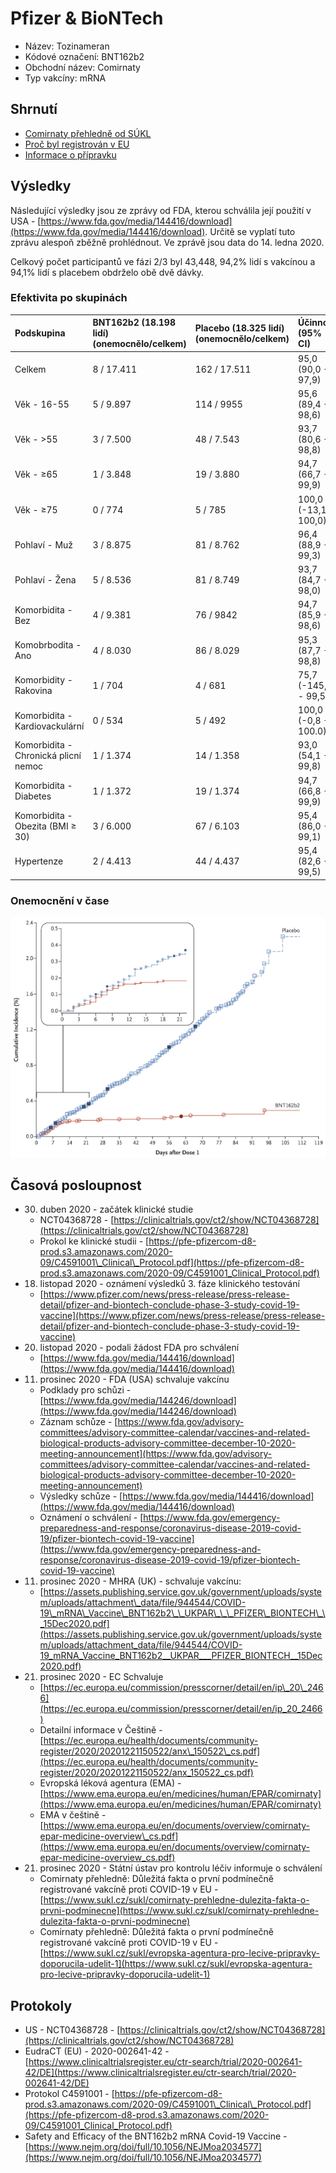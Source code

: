 # Pfizer & BioNTech

* Název: Tozinameran
* Kódové označení: BNT162b2
* Obchodní název: Comirnaty
* Typ vakcíny: mRNA

## Shrnutí

* [Comirnaty přehledně od SÚKL](https://www.sukl.cz/sukl/comirnaty-prehledne-dulezita-fakta-o-prvni-podminecne)
* [Proč byl registrován v EU](https://www.ema.europa.eu/en/documents/overview/comirnaty-epar-medicine-overview_cs.pdf)
* [Informace o přípravku](https://ec.europa.eu/health/documents/community-register/2020/20201221150522/anx_150522_cs.pdf)

## Výsledky

Následující výsledky jsou ze zprávy od FDA, kterou schválila její použití v USA - [https://www.fda.gov/media/144416/download](https://www.fda.gov/media/144416/download). Určitě se vyplatí tuto zprávu alespoň zběžně prohlédnout. Ve zprávě jsou data do 14. ledna 2020.

Celkový počet participantů ve fázi 2/3 byl 43,448, 94,2% lidí s vakcínou a 94,1% lidí s placebem obdrželo obě dvě dávky.

### Efektivita po skupinách

| Podskupina | BNT162b2 \(18.198 lidí\) \(onemocnělo/celkem\) | Placebo \(18.325 lidí\) \(onemocnělo/celkem\) | Účinnost \(95% CI\) |
| :--- | :--- | :--- | :--- |
| Celkem | 8 / 17.411 | 162 / 17.511 | 95,0 \(90,0 - 97,9\) |
| Věk - 16-55 | 5 / 9.897 | 114 / 9955 | 95,6 \(89,4 - 98,6\) |
| Věk - &gt;55 | 3 / 7.500 | 48 / 7.543 | 93,7 \(80,6 - 98,8\) |
| Věk - ≥65 | 1 / 3.848 | 19 / 3.880 | 94,7 \(66,7 - 99,9\) |
| Věk - ≥75 | 0 / 774 | 5 / 785 | 100,0 \(-13,1 - 100,0\) |
| Pohlaví - Muž | 3 / 8.875 | 81 / 8.762 | 96,4 \(88,9 - 99,3\) |
| Pohlaví - Žena | 5 / 8.536 | 81 / 8.749 | 93,7 \(84,7 - 98,0\) |
| Komorbidita - Bez | 4 / 9.381 | 76 / 9842 | 94,7 \(85,9 - 98,6\) |
| Komobrbodita - Ano | 4 / 8.030 | 86 / 8.029 | 95,3 \(87,7 - 98,8\) |
| Komorbidity - Rakovina | 1 / 704 | 4 / 681 | 75,7 \(-145,8 -  99,5\) |
| Komorbidita - Kardiovackulární | 0 / 534 | 5 / 492 | 100,0 \(-0,8 - 100.0\) |
| Komorbidita - Chronická plicní nemoc | 1 / 1.374 | 14 / 1.358 | 93,0 \(54,1 - 99,8\) |
| Komorbidita - Diabetes | 1 / 1.372 | 19 / 1.374 | 94,7 \(66,8 - 99,9\) |
| Komorbidita - Obezita \(BMI ≥ 30\) | 3 / 6.000 | 67 / 6.103 | 95,4 \(86,0 - 99,1\) |
| Hypertenze | 2 / 4.413 | 44 / 4.437 | 95,4 \(82,6 - 99,5\) |

### Onemocnění v čase

![Kumulativn&#xED; incidence od pod&#xE1;n&#xED; prvn&#xED; d&#xE1;vky](../.gitbook/assets/pfizer-vaccine-efficiancy.png)

## Časová posloupnost

* 30. duben 2020 - začátek klinické studie
  * NCT04368728 - [https://clinicaltrials.gov/ct2/show/NCT04368728](https://clinicaltrials.gov/ct2/show/NCT04368728)
  * Prokol ke klinické studii - [https://pfe-pfizercom-d8-prod.s3.amazonaws.com/2020-09/C4591001\_Clinical\_Protocol.pdf](https://pfe-pfizercom-d8-prod.s3.amazonaws.com/2020-09/C4591001_Clinical_Protocol.pdf)
* 18. listopad 2020 - oznámení výsledků 3. fáze klinického testování
  * [https://www.pfizer.com/news/press-release/press-release-detail/pfizer-and-biontech-conclude-phase-3-study-covid-19-vaccine](https://www.pfizer.com/news/press-release/press-release-detail/pfizer-and-biontech-conclude-phase-3-study-covid-19-vaccine)
* 20. listopad 2020 - podali žádost FDA pro schválení
  * [https://www.fda.gov/media/144416/download](https://www.fda.gov/media/144416/download)
* 11. prosinec 2020 - FDA \(USA\) schvaluje vakcínu
  * Podklady pro schůzi - [https://www.fda.gov/media/144246/download](https://www.fda.gov/media/144246/download)
  * Záznam schůze - [https://www.fda.gov/advisory-committees/advisory-committee-calendar/vaccines-and-related-biological-products-advisory-committee-december-10-2020-meeting-announcement](https://www.fda.gov/advisory-committees/advisory-committee-calendar/vaccines-and-related-biological-products-advisory-committee-december-10-2020-meeting-announcement)
  * Výsledky schůze - [https://www.fda.gov/media/144416/download](https://www.fda.gov/media/144416/download)
  * Oznámení o schválení - [https://www.fda.gov/emergency-preparedness-and-response/coronavirus-disease-2019-covid-19/pfizer-biontech-covid-19-vaccine](https://www.fda.gov/emergency-preparedness-and-response/coronavirus-disease-2019-covid-19/pfizer-biontech-covid-19-vaccine)
* 11. prosinec 2020 - MHRA \(UK\) - schvaluje vakcínu:
  * [https://assets.publishing.service.gov.uk/government/uploads/system/uploads/attachment\_data/file/944544/COVID-19\_mRNA\_Vaccine\_BNT162b2\_\_UKPAR\_\_\_PFIZER\_BIONTECH\_\_15Dec2020.pdf](https://assets.publishing.service.gov.uk/government/uploads/system/uploads/attachment_data/file/944544/COVID-19_mRNA_Vaccine_BNT162b2__UKPAR___PFIZER_BIONTECH__15Dec2020.pdf)
* 21. prosinec 2020 - EC Schvaluje
  * [https://ec.europa.eu/commission/presscorner/detail/en/ip\_20\_2466](https://ec.europa.eu/commission/presscorner/detail/en/ip_20_2466)
  * Detailní informace v Češtině - [https://ec.europa.eu/health/documents/community-register/2020/20201221150522/anx\_150522\_cs.pdf](https://ec.europa.eu/health/documents/community-register/2020/20201221150522/anx_150522_cs.pdf)
  * Evropská léková agentura \(EMA\) - [https://www.ema.europa.eu/en/medicines/human/EPAR/comirnaty](https://www.ema.europa.eu/en/medicines/human/EPAR/comirnaty)
  * EMA v češtině - [https://www.ema.europa.eu/en/documents/overview/comirnaty-epar-medicine-overview\_cs.pdf](https://www.ema.europa.eu/en/documents/overview/comirnaty-epar-medicine-overview_cs.pdf)
* 21. prosinec 2020 - Státní ústav pro kontrolu léčiv informuje o schválení
  * Comirnaty přehledně: Důležitá fakta o první podmínečně registrované vakcíně proti COVID-19 v EU - [https://www.sukl.cz/sukl/comirnaty-prehledne-dulezita-fakta-o-prvni-podminecne](https://www.sukl.cz/sukl/comirnaty-prehledne-dulezita-fakta-o-prvni-podminecne)
  * Comirnaty přehledně: Důležitá fakta o první podmínečně registrované vakcíně proti COVID-19 v EU - [https://www.sukl.cz/sukl/evropska-agentura-pro-lecive-pripravky-doporucila-udelit-1](https://www.sukl.cz/sukl/evropska-agentura-pro-lecive-pripravky-doporucila-udelit-1)

## Protokoly

* US - NCT04368728 - [https://clinicaltrials.gov/ct2/show/NCT04368728](https://clinicaltrials.gov/ct2/show/NCT04368728)
* EudraCT \(EU\) - 2020-002641-42 - [https://www.clinicaltrialsregister.eu/ctr-search/trial/2020-002641-42/DE](https://www.clinicaltrialsregister.eu/ctr-search/trial/2020-002641-42/DE)
* Protokol C4591001 - [https://pfe-pfizercom-d8-prod.s3.amazonaws.com/2020-09/C4591001\_Clinical\_Protocol.pdf](https://pfe-pfizercom-d8-prod.s3.amazonaws.com/2020-09/C4591001_Clinical_Protocol.pdf)
* Safety and Efficacy of the BNT162b2 mRNA Covid-19 Vaccine - [https://www.nejm.org/doi/full/10.1056/NEJMoa2034577](https://www.nejm.org/doi/full/10.1056/NEJMoa2034577)

